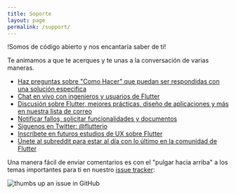 ```yaml
---
title: Soporte
layout: page
permalink: /support/
---
```


!Somos de código abierto y nos encantaría saber de ti!

Te animamos a que te acerques y te unas a la conversación de varias maneras.

- [Haz preguntas sobre "Como Hacer" que puedan ser respondidas con una solución especifica][so]
- [Chat en vivo con ingenieros y usuarios de Flutter][gitter]
- [Discusión sobre Flutter, mejores prácticas, diseño de aplicaciones y más en nuestra lista de correo][mailinglist]
- [Notificar fallos, solicitar funcionalidades y documentos][issues]
- [Síguenos en Twitter: @flutterio](https://twitter.com/flutterio/)
- [Inscríbete en futuros estudios de UX sobre Flutter](/research-signup)
- [Únete al subreddit para estar al día con lo último en la comunidad de Flutter][reddit]

Una manera fácil de enviar comentarios es con el "pulgar hacia arriba"
a los temas importantes para ti en nuestro [issue tracker][issues]:

<img src="/images/thumbs-up-support.png" alt="thumbs up an issue in GitHub">

[issues]: https://github.com/flutter/flutter/issues
[so]: https://stackoverflow.com/tags/flutter
[mailinglist]: https://groups.google.com/d/forum/flutter-dev
[gitter]: https://gitter.im/flutter/flutter
[reddit]: https://www.reddit.com/r/FlutterDev/
